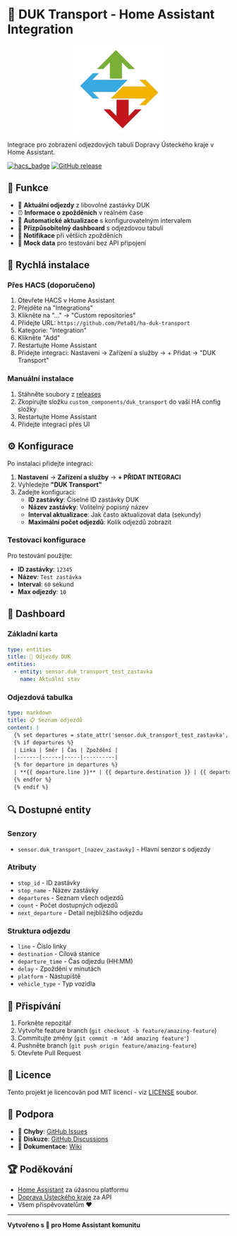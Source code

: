 # 🚌 DUK Transport - Home Assistant Integration

<p align="center">
  <img src="https://github.com/Peta01/ha-duk-transport/raw/master/custom_components/duk_transport/assets/logo.png" alt="DUK Logo" width="200"/>
</p>

Integrace pro zobrazení odjezdových tabulí Dopravy Ústeckého kraje v Home Assistant.

[![hacs_badge](https://img.shields.io/badge/HACS-Custom-orange.svg)](https://github.com/custom-components/hacs)
[![GitHub release](https://img.shields.io/github/release/Peta01/ha-duk-transport.svg)](https://github.com/Peta01/ha-duk-transport/releases)

## 🌟 Funkce

- 🚌 **Aktuální odjezdy** z libovolné zastávky DUK
- ⏰ **Informace o zpožděních** v reálném čase
- 🔄 **Automatické aktualizace** s konfigurovatelným intervalem
- 🎨 **Přizpůsobitelný dashboard** s odjezdovou tabulí
- 🔔 **Notifikace** při větších zpožděních
- 🧪 **Mock data** pro testování bez API připojení

## 🚀 Rychlá instalace

### Přes HACS (doporučeno)

1. Otevřete HACS v Home Assistant
2. Přejděte na "Integrations"
3. Klikněte na "..." → "Custom repositories"
4. Přidejte URL: `https://github.com/Peta01/ha-duk-transport`
5. Kategorie: "Integration"
6. Klikněte "Add"
7. Restartujte Home Assistant
8. Přidejte integraci: Nastavení → Zařízení a služby → + Přidat → "DUK Transport"

### Manuální instalace

1. Stáhněte soubory z [releases](https://github.com/Peta01/ha-duk-transport/releases)
2. Zkopírujte složku `custom_components/duk_transport` do vaší HA config složky
3. Restartujte Home Assistant
4. Přidejte integraci přes UI

## ⚙️ Konfigurace

Po instalaci přidejte integraci:

1. **Nastavení** → **Zařízení a služby** → **+ PŘIDAT INTEGRACI**
2. Vyhledejte **"DUK Transport"**
3. Zadejte konfiguraci:
   - **ID zastávky**: Číselné ID zastávky DUK
   - **Název zastávky**: Volitelný popisný název
   - **Interval aktualizace**: Jak často aktualizovat data (sekundy)
   - **Maximální počet odjezdů**: Kolik odjezdů zobrazit

### Testovací konfigurace

Pro testování použijte:
- **ID zastávky**: `12345`
- **Název**: `Test zastávka`
- **Interval**: `60` sekund
- **Max odjezdy**: `10`

## 📱 Dashboard

### Základní karta

```yaml
type: entities
title: 🚌 Odjezdy DUK
entities:
  - entity: sensor.duk_transport_test_zastavka
    name: Aktuální stav
```

### Odjezdová tabulka

```yaml
type: markdown
title: 📋 Seznam odjezdů
content: |
  {% set departures = state_attr('sensor.duk_transport_test_zastavka', 'departures') or [] %}
  {% if departures %}
  | Linka | Směr | Čas | Zpoždění |
  |-------|------|-----|----------|
  {% for departure in departures %}
  | **{{ departure.line }}** | {{ departure.destination }} | {{ departure.departure_time }} | {% if departure.delay > 0 %}+{{ departure.delay }} min{% else %}načas{% endif %} |
  {% endfor %}
  {% endif %}
```

## 🔍 Dostupné entity

### Senzory
- `sensor.duk_transport_[nazev_zastavky]` - Hlavní senzor s odjezdy

### Atributy
- `stop_id` - ID zastávky
- `stop_name` - Název zastávky  
- `departures` - Seznam všech odjezdů
- `count` - Počet dostupných odjezdů
- `next_departure` - Detail nejbližšího odjezdu

### Struktura odjezdu
- `line` - Číslo linky
- `destination` - Cílová stanice
- `departure_time` - Čas odjezdu (HH:MM)
- `delay` - Zpoždění v minutách
- `platform` - Nástupiště
- `vehicle_type` - Typ vozidla

## 🤝 Přispívání

1. Forkněte repozitář
2. Vytvořte feature branch (`git checkout -b feature/amazing-feature`)
3. Commitujte změny (`git commit -m 'Add amazing feature'`)
4. Pushněte branch (`git push origin feature/amazing-feature`)
5. Otevřete Pull Request

## 📄 Licence

Tento projekt je licencován pod MIT licencí - viz [LICENSE](LICENSE) soubor.

## 🙋 Podpora

- 🐛 **Chyby**: [GitHub Issues](https://github.com/Peta01/ha-duk-transport/issues)
- 💬 **Diskuze**: [GitHub Discussions](https://github.com/Peta01/ha-duk-transport/discussions)
- 📖 **Dokumentace**: [Wiki](https://github.com/Peta01/ha-duk-transport/wiki)

## 🏆 Poděkování

- [Home Assistant](https://www.home-assistant.io/) za úžasnou platformu
- [Doprava Ústeckého kraje](https://www.duk.cz/) za API
- Všem přispěvovatelům ❤️

---

**Vytvořeno s 💚 pro Home Assistant komunitu**